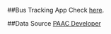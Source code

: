 ##Bus Tracking App
Check [here](http://salty-forest-8191.herokuapp.com/).

##Data Source
[PAAC Developer](http://www.portauthority.org/paac/CompanyInfoProjects/DeveloperResources.aspx)